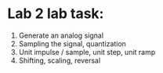 # Lab 2 lab task:

1. Generate an analog signal 
2. Sampling the signal, quantization
3. Unit impulse / sample, unit step, unit ramp
4. Shifting, scaling, reversal
